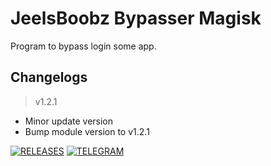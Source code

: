 # **JeelsBoobz Bypasser Magisk**
Program to bypass login some app.


## Changelogs
> v1.2.1
- Minor update version
- Bump module version to v1.2.1


[![RELEASES](https://img.shields.io/github/downloads/JeelsBoobz/JeelsBypasser/total.svg)](https://github.com/JeelsBoobz/JeelsBypasser/releases)
[![TELEGRAM](https://img.shields.io/badge/Telegram%20-Join%20Channel%20-blue)](https://t.me/JeelsBoobz)